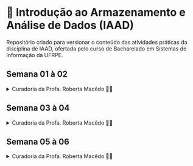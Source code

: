 # 📑 Introdução ao Armazenamento e Análise de Dados (IAAD)

Repositório criado para versionar o conteúdo das atividades práticas da disciplina de IAAD, ofertada pelo curso de Bacharelado em Sistemas de Informação da UFRPE.

## Semana 01 à 02
<details>
  <summary>Curadoria da Profa. Roberta Macêdo 🐱‍🚀</summary>
    
  ### Objetivos das semanas 1 e 2:
  - [x] Compreender os conceitos introdutórios sobre banco de dados e usuários de BD.
  - [x] Entender as vantagens da abordagem baseada em Sistema Gerenciador de Banco de Dados (SGBD).
  - [x] Compreender os conceitos de modelos de dados, esquemas e instâncias.
  - [x] Entender a arquitetura três esquemas (também conhecida como arquitetura ANSI/SPARC) e a importância da independência de dados.
  - [x] Realizar as atividades propostas: avaliação diagnóstica (formulário online)  e lista de exercícios (atividade avaliativa baseada nos capítulos 01 e 02: prazo de 15 dias)

  #### MATERIAIS DIDÁTICOS DE APOIO AOS ESTUDOS:

  Orientações iniciais sobre a disciplina
 * 🎬  https://drive.google.com/file/d/1zH3rYW1y8prU3pZ0NvD423QNG_38E7Tz/view?usp=sharing
 * 🎬 Videoaula da Profa. Sarajane Peres - UNIVESP: https://youtu.be/pmAxIs5U1KI

📖 Leitura dos Capítulos 1 e 2 (páginas 2 a 36) do livro 'Sistemas de Banco de Dados', 6ª Edição, de Ramez Elmasri e Shamkant Navathe.

(Opcional) Para videoaulas mais detalhadas, acesse a playlist "Banco de Dados 2 - Partes 1 a 4" do Prof. Wandré Nunes - UNIFEI:
* 🎬 https://youtu.be/JXvaE24q0dE
* 🎬 https://youtu.be/cpyplRQFjUw
* 🎬 https://youtu.be/062Txe5Wsig
* 🎬 https://youtu.be/9TouzGG4p_Y


Bons estudos!

</details>

## Semana 03 à 04
<details>
  <summary>Curadoria da Profa. Roberta Macêdo 🐱‍🚀</summary>

  ### Objetivos das semanas 2 e 3:
   - [x] Entender os conceitos fundamentais do Modelo de Dados Relacional.
   - [x] Compreender as restrições que podem ser especificadas em um BD relacional.
   - [x] Compreender os principais comandos da DDL e DML.
   - [x] Entender como especificar restrições de integridade e realizar consultas em SQL.
   - [x] Aprender a executar instruções *insert*, *delete* e *update* em SQL.
   - [x] Realizar a atividade avaliativa (prazo de 15 dias).
    
 #### MATERIAIS DIDÁTICOS DE APOIO AOS ESTUDOS:

  **Videoaula de Introdução ao MySQL Workbench e criação do BD Empresa:**
  * 🎬 https://www.loom.com/share/adb7dd4bbfed4762b9f78e8d5b507976
  * 📄 Script SQL do BD Empresa (arquivo anexo).
  * 📄 Esquema relacional do BD Empresa (arquivo anexo).
  
  **Encontro síncrono realizado em 21/09/2021:**
  🎬 https://drive.google.com/file/d/1BcefHTnLgiODbJgFiZh58N6vnS5MMA-n/view?usp=drivesdk
  
  **Videoaulas da Profa. Sarajane Peres - UNIVESP**
  * 🎬 https://youtu.be/yLuJbXcAvoc
  * 🎬 https://youtu.be/-HSyOYvksVw
  * 🎬 https://youtu.be/XnS8XCXPkuk (até 19min15s)
  
  📖 Leitura dos capítulos 3 e 4 (páginas 38 a 73) do livro 'Sistemas de Banco de Dados', 6ª Edição, de Ramez Elmasri e Shamkant Navathe.
  
  (**Opcional**) Para videoaulas mais detalhadas, acesse a *playlist* "Banco de Dados 3 - Partes 1 a 5" do Prof. Wandré Nunes - UNIFEI:
  * 🎬 https://youtu.be/dXCTIz-a4K8
  * 🎬 https://youtu.be/oT3oELAS8-A
  * 🎬 https://youtu.be/3K5FT_zI_fA
  * 🎬 https://youtu.be/OI0BKJNeRFs
  * 🎬 https://youtu.be/DLzbj8FgQ-E

</details>


## Semana 05 à 06
<details>
  <summary>Curadoria da Profa. Roberta Macêdo 🐱‍🚀</summary>
  
  ### Objetivos das semanas 5 e 6:  
   - [x] Compreender os diferentes tipos de junção: Inner Join, left/right Join, full outer join, cross join etc.
   - [x] Entender como especificar consultas SQL aninhadas.
   - [x] Compreender as principais funções de agregação e agrupamento (Group By e Having).
   - [x] Saber especificar ações como gatilhos (Trigger) e  procedimentos armazenados (Stored Procedures).
   - [x] Compreender o conceito de visões (View) e como elas podem ser implementadas pelo SGBD.
   - [ ] Realizar a atividade avaliativa.
  
  #### MATERIAIS DIDÁTICOS DE APOIO AOS ESTUDOS:

  **Videoaula sobre os tipos de junção (reutilizada do período anterior):**
  * 🎬 https://www.loom.com/share/61584a42eee442b598b303120852beca
  * 📄 Script Marcas e Carros (arquivo anexo).
  
  **Videoaulas da Profa. Sarajane Peres - UNIVESP**
  * 🎬 https://youtu.be/XnS8XCXPkuk (A partir de 19min15s)
  * 🎬 https://youtu.be/oFti3s_Lc_oz
  * 🎬 https://youtu.be/qxoBxi7LpXk
    
  📖 Leitura do Capítulo 5 (páginas 76 a 95) do livro 'Sistemas de Banco de Dados', 6ª Edição, de Ramez Elmasri e Shamkant Navathe.

  
  Conteúdo da Atividade Avaliativa:
  * Junções, Consultas Aninhadas, Funções de Agregação, Agrupamento, Triggers, Stored Procedures, Views.

  Bons estudos!
  

</details>
